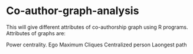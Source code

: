 # Co-author-graph-analysis
This will give different attributes of co-authorship graph using R programs. Attributes of graphs are:

Power centrality.
Ego
Maximum Cliques
Centralized person
Laongest path
